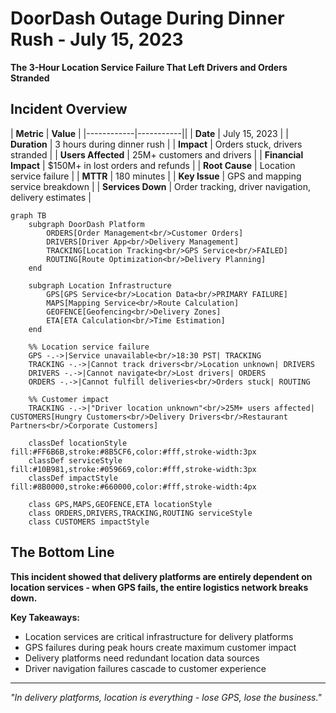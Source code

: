 # DoorDash Outage During Dinner Rush - July 15, 2023

**The 3-Hour Location Service Failure That Left Drivers and Orders Stranded**

## Incident Overview

| **Metric** | **Value** |
|------------|-----------||
| **Date** | July 15, 2023 |
| **Duration** | 3 hours during dinner rush |
| **Impact** | Orders stuck, drivers stranded |
| **Users Affected** | 25M+ customers and drivers |
| **Financial Impact** | $150M+ in lost orders and refunds |
| **Root Cause** | Location service failure |
| **MTTR** | 180 minutes |
| **Key Issue** | GPS and mapping service breakdown |
| **Services Down** | Order tracking, driver navigation, delivery estimates |

```mermaid
graph TB
    subgraph DoorDash Platform
        ORDERS[Order Management<br/>Customer Orders]
        DRIVERS[Driver App<br/>Delivery Management]
        TRACKING[Location Tracking<br/>GPS Service<br/>FAILED]
        ROUTING[Route Optimization<br/>Delivery Planning]
    end

    subgraph Location Infrastructure
        GPS[GPS Service<br/>Location Data<br/>PRIMARY FAILURE]
        MAPS[Mapping Service<br/>Route Calculation]
        GEOFENCE[Geofencing<br/>Delivery Zones]
        ETA[ETA Calculation<br/>Time Estimation]
    end

    %% Location service failure
    GPS -.->|Service unavailable<br/>18:30 PST| TRACKING
    TRACKING -.->|Cannot track drivers<br/>Location unknown| DRIVERS
    DRIVERS -.->|Cannot navigate<br/>Lost drivers| ORDERS
    ORDERS -.->|Cannot fulfill deliveries<br/>Orders stuck| ROUTING

    %% Customer impact
    TRACKING -.->|"Driver location unknown"<br/>25M+ users affected| CUSTOMERS[Hungry Customers<br/>Delivery Drivers<br/>Restaurant Partners<br/>Corporate Customers]

    classDef locationStyle fill:#FF6B6B,stroke:#8B5CF6,color:#fff,stroke-width:3px
    classDef serviceStyle fill:#10B981,stroke:#059669,color:#fff,stroke-width:3px
    classDef impactStyle fill:#8B0000,stroke:#660000,color:#fff,stroke-width:4px

    class GPS,MAPS,GEOFENCE,ETA locationStyle
    class ORDERS,DRIVERS,TRACKING,ROUTING serviceStyle
    class CUSTOMERS impactStyle
```

## The Bottom Line

**This incident showed that delivery platforms are entirely dependent on location services - when GPS fails, the entire logistics network breaks down.**

**Key Takeaways:**
- Location services are critical infrastructure for delivery platforms
- GPS failures during peak hours create maximum customer impact
- Delivery platforms need redundant location data sources
- Driver navigation failures cascade to customer experience

---

*"In delivery platforms, location is everything - lose GPS, lose the business."*
